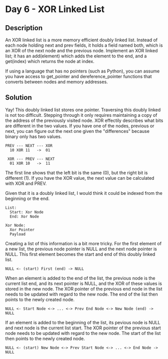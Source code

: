 # Day 6 - XOR Linked List

## Description

An XOR linked list is a more memory efficient doubly linked list. Instead of each node holding next and prev fields, it holds a field named both, which is an XOR of the next node and the previous node. Implement an XOR linked list; it has an add(element) which adds the element to the end, and a get(index) which returns the node at index.

If using a language that has no pointers (such as Python), you can assume you have access to get_pointer and dereference_pointer functions that converts between nodes and memory addresses.

## Solution

Yay! This doubly linked list stores one pointer. Traversing this doubly linked is not too difficult. Stepping through it only requires maintaining a copy of the address of the previously visited node. XOR effectily describes what bits are different in the two values. If you have one of the nodes, previous or next, you can figure out the next one given the "differences" because binary only has two values.

```
PREV --- NEXT --- XOR
  10 XOR 11   ->  01

 XOR --- PREV --- NEXT
  01 XOR 10   ->  11
```

The first line shows that the left bit is the same (0), but the right bit is different (1). If you have the XOR value, the next value can be calculated with XOR and PREV.

Given that it is a doubly linked list, I would think it could be indexed from the beginning or the end.

```
List:
  Start: Xor Node
  End: Xor Node

Xor Node:
  Xor Pointer
  Payload
```

Creating a list of this information is a bit more tricky. For the first element of a new list, the previous node pointer is NULL and the next node pointer is NULL. This first element becomes the start and end of this doubly linked list.

```
NULL <- (start) First (end) -> NULL        
```

When an element is added to the end of the list, the previous node is the current list end, and its next pointer is NULL, and the XOR of these values is stored in the new node. The XOR pointer of the previous end node in the list needs to be updated with regard to the new node. The end of the list then points to the newly created node.

```
NULL <- Start Node <-> ... <-> Prev End Node <-> New Node (end) -> NULL
```

If an element is added to the beginning of the list, its pevious node is NULL and next node is the current list start. The XOR pointer of the previous start node needs to be updated with regard to the new node. The start of the list then points to the newly created node.

```
NULL <- (start) New Node <-> Prev Start Node <-> ... <-> End Node -> NULL
```
